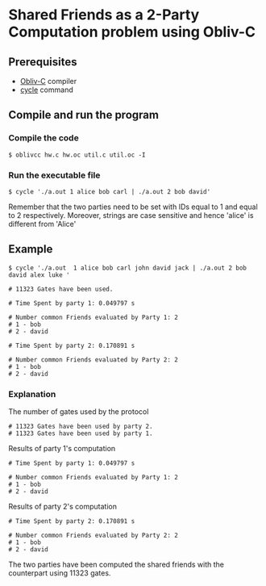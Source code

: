 # Shared Friends as a 2-Party Computation problem using Obliv-C

## Prerequisites
* [Obliv-C](https://github.com/samee/obliv-c) compiler
* [cycle](https://github.com/samee/cmd) command

## Compile and run the program
### Compile the code
    $ oblivcc hw.c hw.oc util.c util.oc -I
  
### Run the executable file
    $ cycle './a.out 1 alice bob carl | ./a.out 2 bob david'
Remember that the two parties need to be set with IDs equal to 1 and equal to 2 respectively.
Moreover, strings are case sensitive and hence 'alice' is different from 'Alice'

## Example
    $ cycle './a.out  1 alice bob carl john david jack | ./a.out 2 bob david alex luke '
    
    # 11323 Gates have been used.

    # Time Spent by party 1: 0.049797 s
    
    # Number common Friends evaluated by Party 1: 2
    # 1 - bob
    # 2 - david
    
    # Time Spent by party 2: 0.170891 s

    # Number common Friends evaluated by Party 2: 2
    # 1 - bob
    # 2 - david
    
### Explanation
The number of gates used by the protocol

    # 11323 Gates have been used by party 2.
    # 11323 Gates have been used by party 1.


Results of party 1's computation

    # Time Spent by party 1: 0.049797 s
    
    # Number common Friends evaluated by Party 1: 2
    # 1 - bob
    # 2 - david
    
    
Results of party 2's computation

    # Time Spent by party 2: 0.170891 s

    # Number common Friends evaluated by Party 2: 2
    # 1 - bob
    # 2 - david
    
    
The two parties have been computed the shared friends with the counterpart using 11323 gates.

